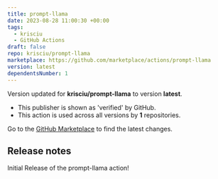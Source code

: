 ```yaml
---
title: prompt-llama
date: 2023-08-28 11:00:30 +00:00
tags:
  - krisciu
  - GitHub Actions
draft: false
repo: krisciu/prompt-llama
marketplace: https://github.com/marketplace/actions/prompt-llama
version: latest
dependentsNumber: 1
---
```



Version updated for **krisciu/prompt-llama** to version **latest**.
- This publisher is shown as 'verified' by GitHub.
- This action is used across all versions by **1** repositories.

Go to the [GitHub Marketplace](https://github.com/marketplace/actions/prompt-llama) to find the latest changes.

## Release notes

Initial Release of the prompt-llama action!

